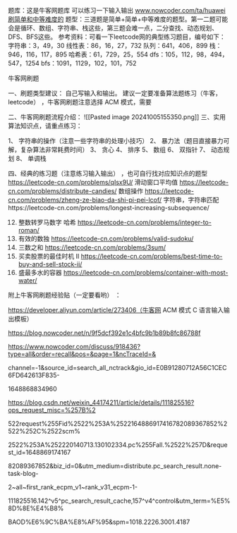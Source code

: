 题库：这是牛客网题库 可以练习一下输入输出
www.nowcoder.com/ta/huawei刷简单和中等难度的
题型：三道题是简单+简单+中等难度的题型。第一二题可能会是循环、数组、字符串、栈这些，第三题会难一点，二分查找、动态规划、DFS、BFS这些。 
参考资料：可看一下leetcode网的典型练习题目，编号如下：
字符串：3，49，30
线性表：86，16，27，732
队列：641，406，899
栈：946，116，117，895
哈希表：61，729，25，554
dfs：105，112，98，494，547，1254
bfs：1091，1129，102，101，752


牛客网刷题

一、刷题类型建议：
自己写输入和输出。
建议一定要准备算法题练习（牛客，leetcode） ，牛客网刷题注意选择 ACM 模式，需要

二、牛客网刷题流程介绍：
![[Pasted image 20241005155350.png]]
三、实用算法知识点，请重点练习：

1、 字符串的操作（注意一些字符串的处理小技巧）
2、 暴力法（题目直接暴力可解，复杂算法非常耗费时间）
3、 贪心
4、 排序
5、 数组
6、 双指针
7、 动态规划
8、 单调栈

四、经典的练习题（注意练习输入输出） ，也可自行找对应知识点的题型
https://leetcode-cn.com/problems/qIsx9U/ 滑动窗口平均值
https://leetcode-cn.com/problems/distribute-candies/ 数组操作
https://leetcode-cn.com/problems/zheng-ze-biao-da-shi-pi-pei-lcof/ 字符串，字符串匹配https://leetcode-cn.com/problems/longest-increasing-subsequence/

12. 整数转罗马数字 哈希 https://leetcode-cn.com/problems/integer-to-roman/
36. 有效的数独 https://leetcode-cn.com/problems/valid-sudoku/
15. 三数之和 https://leetcode-cn.com/problems/3sum/
122. 买卖股票的最佳时机 II https://leetcode-cn.com/problems/best-time-to-buy-and-sell-stock-ii/
11. 盛最多水的容器 https://leetcode-cn.com/problems/container-with-most-water/

附上牛客网刷题经验贴（一定要看哟） ：

https://developer.aliyun.com/article/273406（牛客网 ACM 模式 C 语言输入输出模板）

https://blog.nowcoder.net/n/9f5dcf392e1c4bfc9b1b89b8fc86788f

https://www.nowcoder.com/discuss/918436?type=all&order=recall&pos=&page=1&ncTraceId=&

channel=-1&source_id=search_all_nctrack&gio_id=E0B91280712A56C1CEC6FD642613F835-

1648868834960

https://blog.csdn.net/weixin_44174211/article/details/111825516?ops_request_misc=%257B%2

522request%255Fid%2522%253A%2522164886917416782089367852%2522%252C%2522scm%

2522%253A%252220140713.130102334.pc%255Fall.%2522%257D&request_id=1648869174167

82089367852&biz_id=0&utm_medium=distribute.pc_search_result.none-task-blog-

2~all~first_rank_ecpm_v1~rank_v31_ecpm-1-

111825516.142^v5^pc_search_result_cache,157^v4^control&utm_term=%E5%8D%8E%E4%B8%

BAOD%E6%9C%BA%E8%AF%95&spm=1018.2226.3001.4187